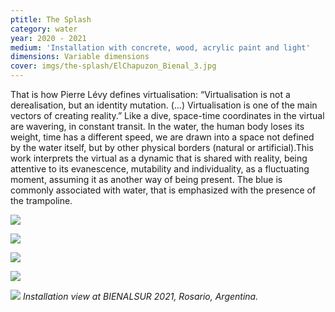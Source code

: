 ```yaml
---
ptitle: The Splash
category: water
year: 2020 - 2021
medium: 'Installation with concrete, wood, acrylic paint and light'
dimensions: Variable dimensions
cover: imgs/the-splash/ElChapuzon_Bienal_3.jpg
---
```

That is how Pierre Lévy defines virtualisation: “Virtualisation is not a derealisation, but an identity mutation. (…) Virtualisation is one of the main vectors of creating reality.” Like a dive, space-time coordinates in the virtual are wavering, in constant transit. In the water, the human body loses its weight, time has a different speed, we are drawn into a space not defined by the water itself, but by other physical borders (natural or artificial).This work interprets the virtual as a dynamic that is shared with reality, being attentive to its evanescence, mutability and individuality, as a fluctuating moment, assuming it as another way of being present. The blue is commonly associated with water, that is emphasized with the presence of the trampoline.

![]({{site.baseurl}}/imgs/the-splash/ElChapuzon_Bienal_1.jpg)

![]({{site.baseurl}}/imgs/the-splash/ElChapuzon_Bienal_2.jpg)

![]({{site.baseurl}}/imgs/the-splash/ElChapuzon_Bienal_4.jpg)

![]({{site.baseurl}}/imgs/the-splash/ElChapuzon_Bienal_5.jpg)

![]({{site.baseurl}}/imgs/the-splash/ElChapuzon_Bienal_6.jpg)
_Installation view at BIENALSUR 2021, Rosario, Argentina._
